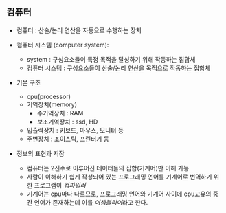 ## 컴퓨터

- 컴퓨터 : 산술/논리 연산을 자동으로 수행하는 장치
- 컴퓨터 시스템 (computer system):
	- system : 구성요소들이 특정 목적을 달성하기 위해 작동하는 집합체
	- 컴퓨터 시스템 : 구성요소들이 산술/논리 연산을 목적으로 작동하는 집합체

- 기본 구조
	- cpu(processor)
	- 기억장치(memory)
		- 주기억장치 : RAM
		- 보조기억장치 : ssd, HD
	- 입출력장치 : 키보드, 마우스, 모니터 등
	- 주변장치 : 조이스틱, 프린터기 등

- 정보의 표현과 저장
	- 컴퓨터는 2진수로 이루어진 데이터들의 집합(기계어)만 이해 가능
	- 사람이 이해하기 쉽게 작성되어 있는 프로그래밍 언어를 기계어로 번역하기 위한 프로그램이 *컴파일러*
	- 기계어는 cpu마다 다르므로, 프로그래밍 언어와 기계어 사이에 cpu고유의 중간 언어가 존재하는데 이를 *어셈블리어*라고 한다.